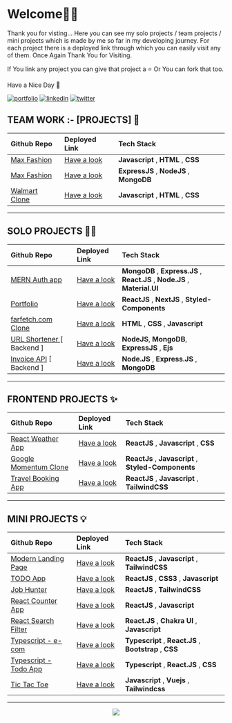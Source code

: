 
# Welcome🙏🏻

Thank you for visting... Here you can see my solo projects / team projects / mini projects which is made by me so far in my developing journey. For each project there is a deployed link through which you can easily visit any of them. Once Again Thank You for Visiting. 

If You link any project you can give that project a ⭐️ Or You can fork that too. 

Have a Nice Day 🙂


[![portfolio](https://img.shields.io/badge/my_portfolio-000?style=for-the-badge&logo=ko-fi&logoColor=white)](https://aakash-portfolio-umber.vercel.app/)
[![linkedin](https://img.shields.io/badge/linkedin-0A66C2?style=for-the-badge&logo=linkedin&logoColor=white)](https://www.linkedin.com/in/aakashvani17/)
[![twitter](https://img.shields.io/badge/twitter-1DA1F2?style=for-the-badge&logo=twitter&logoColor=white)](https://twitter.com/aakashvani17)



## TEAM WORK :- [PROJECTS] 👥
| Github Repo  |  Deployed Link   | Tech Stack |
| :-------- | :------- | :-------------------------------- |
|  [Max Fashion](https://github.com/Aakashvani/MaxFashion-Clone) | [Have a look](https://maxfashion-clone.netlify.app/) | **Javascript** , **HTML** , **CSS** |
|  [Max Fashion](https://github.com/Aakashvani/MaxFashion-Backend) | [Have a look](https://maxfashion-clone.netlify.app/) | **ExpressJS** , **NodeJS** , **MongoDB**|
|  [Walmart Clone](https://github.com/Aakashvani/Walmart-Clone-Unit2-) | [Have a look](https://github.com/Aakashvani/Walmart-Clone-Unit2-) | **Javascript** , **HTML** , **CSS** |
<hr>

## SOLO PROJECTS 🏋🏻
| Github Repo  |  Deployed Link   | Tech Stack |
| :-------- | :------- | :-------------------------------- |
|  [MERN Auth app](https://github.com/Aakashvani/mern-auth) | [Have a look](https://mern-auth-ak.netlify.app/) | **MongoDB** , **Express.JS** , **React.JS** , **Node.JS** , **Material.UI** | <!--Add MERN STACK Projects-->
[Portfolio](https://github.com/Aakashvani/aakash-portfolio-website)  | [Have a look](https://aakash-portfolio-umber.vercel.app/) | **ReactJS** , **NextJS** , **Styled-Components** |
|  [farfetch.com Clone](https://github.com/Aakashvani/Farfetch.com-Clone)  | [Have a look](https://fakestore-masaischool-project.netlify.app/index.html) |  **HTML** , **CSS** , **Javascript** |
|  [URL Shortener ](https://github.com/Aakashvani/url-shortener) [ Backend ] | [Have a look](https://github.com/Aakashvani/url-shortener) | **NodeJS**, **MongoDB**, **ExpressJS** , **Ejs** |
|  [Invoice API](https://github.com/Aakashvani/invoice-api) [ Backend ] | [Have a look](https://github.com/Aakashvani/invoice-api) | **Node.JS** , **Express.JS** , **MongoDB** |





<hr>

## FRONTEND PROJECTS ✨
| Github Repo  |  Deployed Link   | Tech Stack |
| :-------- | :------- | :-------------------------------- |
|  [React Weather App](https://github.com/Aakashvani/React-Mini-Projects/tree/main/react-weather-app) | [Have a look](https://react-weather-app-aakashvani.vercel.app/) | **ReactJS** , **Javascript** , **CSS** |
|[Google Momentum Clone ](https://github.com/Aakashvani/momentum-clone) | [Have a look](http://momentum-clone-kappa.vercel.app/) |**ReactJs** , **Javascript**  , **Styled-Components**  |
|  [Travel Booking App](https://github.com/Aakashvani/React-Mini-Projects/tree/main/travel-booking-app)  | [Have a look](https://beaches-book-your-trip.vercel.app/) | **ReactJS** , **Javascript** , **TailwindCSS** |


<hr>


## MINI PROJECTS 💡
| Github Repo  |  Deployed Link   | Tech Stack |
| :-------- | :------- | :-------------------------------- |
[Modern Landing Page](https://github.com/Aakashvani/react-modern-landing-page)| [Have a look](https://eggeater.netlify.app/) | **ReactJS** , **Javascript** , **TailwindCSS**|
[TODO App](https://github.com/Aakashvani/react-todo-app) | [Have a look](https://react-todo-app-six-beta.vercel.app/) | **ReactJS** , **CSS3** , **Javascript** |
|  [Job Hunter](https://github.com/Aakashvani/job_hunter.com)| [Have a look](https://job-hunter-com.vercel.app/) | **ReactJS** , **TailwindCSS** |
|  [React Counter App](https://github.com/Aakashvani/react-counter)| [Have a look](https://testing-two-mu.vercel.app/) | **ReactJS** , **Javascript** |
|  [React Search Filter](https://github.com/Aakashvani/React-Mini-Projects/tree/main/react-search-filter)| [Have a look](https://react-search-filter-app.vercel.app/) | **React.JS** , **Chakra UI** , **Javascript** |
|  [Typescript - e-com](https://github.com/Aakashvani/hello-typescript/tree/main/Projects/e-commerce)| [Have a look](https://e-commerce-f43q9uxjh-aakashvani.vercel.app/) | **Typescript** , **React.JS** , **Bootstrap** , **CSS** | <!--Add Typescript mini projects-->
|  [Typescript - Todo App](https://github.com/Aakashvani/hello-typescript/tree/main/Projects/todo-app)| [Have a look](https://typescript-todo-app-one.vercel.app/) | **Typescript** , **React.JS** , **CSS** |
|  [Tic Tac Toe](https://github.com/Aakashvani/tic-tac-toe-game)| [Have a look](http://tic-tac-toe-game-taupe.vercel.app/) | **Javascript** , **Vuejs**  , **Tailwindcss** |
<hr>




<p align="center" >
 <img align="center" src="https://img.icons8.com/external-justicon-flat-justicon/100/000000/external-thank-you-thanksgiving-justicon-flat-justicon.png"/>
</p>






<!--
| Title  |  Deployed Link   | Tech Stack |
| :-------- | :------- | :-------------------------------- |
|  [Project Name]()| [Have a look]() |  |
|  [Project Name]()| [Have a look]() |  |
|  [Project Name]()| [Have a look]() |  |
|  [Project Name]()| [Have a look]() |  |
|  [Project Name]()| [Have a look]() |  |
|  [Project Name]()| [Have a look]() |  |
|  [Project Name]()| [Have a look]() |  |
 -->


<!-- 
Icons - 

PLUS ICON =>          <img align="center" src="https://i.imgur.com/t1LI2Zy.png"/>  
REACT.JS ICON =>      <img align="center" src="https://img.icons8.com/plasticine/60/000000/react.png"/>  
Typescript =>         <img align="center" src="https://img.icons8.com/color/60/000000/typescript.png"/>
Express.js =>         <img align="center" src="https://img.icons8.com/nolan/60/express-js.png"/> 
MongoDb =>            <img align="center" src="https://img.icons8.com/color/60/000000/mongodb.png"/>
Javascript =>         <img align="center" src="https://img.icons8.com/color/60/000000/javascript--v1.png"/>
Node.js =>            <img align="center" src="https://img.icons8.com/fluency/60/000000/node-js.png"/>

-->

 
